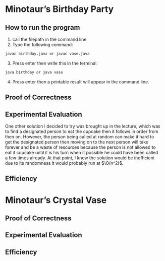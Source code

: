 # Minotaur’s Birthday Party
## How to run the program
1. call the filepath in the command line
2. Type the following command:
```bash
javac birthday.java or javac vase.java
```
3. Press enter then write this in the terminal:
```bash
java birthday or java vase
```
4. Press enter then a printable result will appear in the command line.

## Proof of Correctness


## Experimental Evaluation
One other solution I decided to try was brought up in the lecture, which was to find a designated person to eat the cupcake then it follows in order from then on. However, the person being called at random can make it hard to get the designated person then moving on to the next person will take forever and be a waste of resources because the person is not allowed to eat it cupcake until it is his turn when it possible he could have been called a few times already. At that point, I knew the solution would be inefficient due to its randomness it would probably run at $\O(n^2)$.

## Efficiency

# Minotaur’s Crystal Vase

## Proof of Correctness


## Experimental Evaluation


## Efficiency
